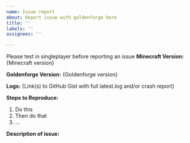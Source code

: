 ```yaml
---
name: Issue report
about: Report issue with goldenforge here
title: ''
labels: ''
assignees: ''

---
```


<!-- Thank you for reporting! -->
Please test in singleplayer before reporting an issue
**Minecraft Version:** {Minecraft version}

**Goldenforge Version:** {Goldenforge version}

**Logs:** {Link(s) to GitHub Gist with full latest.log and/or crash report}

**Steps to Reproduce:**
 1. Do this
 2. Then do that
 3. ...

**Description of issue:**
